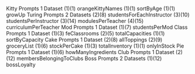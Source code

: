 Kitty Prompts 1 Dataset
  (1)(1) orangeKittyNames
  (1)(1) sortByAge
  (1)(1) growUp
Turing Prompts 2 Datasets
	(2)(8)  studentsForEachInstructor 
	(3)(10) studentsPerInstructor 
	(3)(14) modulesPerTeacher
	(4)(15) curriculumPerTeacher
Mod Prompts 1 Dataset
  (1)(7)  studentsPerMod
Class Prompts 1 Dataset
  (1)(3)  feClassrooms
  (2)(5)  totalCapacities
  (1)(1)  sortByCapacity
Cake Prompts 1 Dataset
  (2)(8)  allToppings
  (2)(9)  groceryList
  (1)(6)  stockPerCake
  (1)(3)  totalInventory
  (1)(1)  onlyInStock
Pie Prompts 1 Dataset
  (1)(6)  howManyIngredients
Club Prompts 1 Dataset
  (2)(12) membersBelongingToClubs
Boss Prompts  2 Datasets
  (1)(12) bossLoyalty


